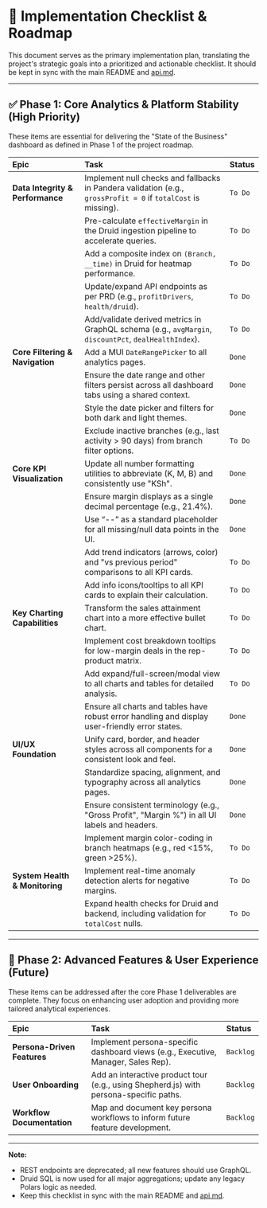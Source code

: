 # 📝 Implementation Checklist & Roadmap

This document serves as the primary implementation plan, translating the project's strategic goals into a prioritized and actionable checklist. It should be kept in sync with the main README and [api.md](api.md).

---

## ✅ Phase 1: Core Analytics & Platform Stability (High Priority)

These items are essential for delivering the "State of the Business" dashboard as defined in Phase 1 of the project roadmap.

| Epic | Task | Status |
| :--- | :--- | :--- |
| **Data Integrity & Performance** | Implement null checks and fallbacks in Pandera validation (e.g., `grossProfit = 0` if `totalCost` is missing). | `To Do` |
| | Pre-calculate `effectiveMargin` in the Druid ingestion pipeline to accelerate queries. | `To Do` |
| | Add a composite index on `(Branch, __time)` in Druid for heatmap performance. | `To Do` |
| | Update/expand API endpoints as per PRD (e.g., `profitDrivers`, `health/druid`). | `To Do` |
| | Add/validate derived metrics in GraphQL schema (e.g., `avgMargin`, `discountPct`, `dealHealthIndex`). | `To Do` |
| **Core Filtering & Navigation** | Add a MUI `DateRangePicker` to all analytics pages. | `Done` |
| | Ensure the date range and other filters persist across all dashboard tabs using a shared context. | `Done` |
| | Style the date picker and filters for both dark and light themes. | `Done` |
| | Exclude inactive branches (e.g., last activity > 90 days) from branch filter options. | `To Do` |
| **Core KPI Visualization** | Update all number formatting utilities to abbreviate (K, M, B) and consistently use "KSh". | `Done` |
| | Ensure margin displays as a single decimal percentage (e.g., 21.4%). | `Done` |
| | Use “--” as a standard placeholder for all missing/null data points in the UI. | `Done` |
| | Add trend indicators (arrows, color) and "vs previous period" comparisons to all KPI cards. | `To Do` |
| | Add info icons/tooltips to all KPI cards to explain their calculation. | `To Do` |
| **Key Charting Capabilities** | Transform the sales attainment chart into a more effective bullet chart. | `To Do` |
| | Implement cost breakdown tooltips for low-margin deals in the rep-product matrix. | `To Do` |
| | Add expand/full-screen/modal view to all charts and tables for detailed analysis. | `To Do` |
| | Ensure all charts and tables have robust error handling and display user-friendly error states. | `Done` |
| **UI/UX Foundation** | Unify card, border, and header styles across all components for a consistent look and feel. | `Done` |
| | Standardize spacing, alignment, and typography across all analytics pages. | `Done` |
| | Ensure consistent terminology (e.g., "Gross Profit", "Margin %") in all UI labels and headers. | `Done` |
| | Implement margin color-coding in branch heatmaps (e.g., red <15%, green >25%). | `To Do` |
| **System Health & Monitoring** | Implement real-time anomaly detection alerts for negative margins. | `To Do` |
| | Expand health checks for Druid and backend, including validation for `totalCost` nulls. | `To Do` |

---

## 🚀 Phase 2: Advanced Features & User Experience (Future)

These items can be addressed after the core Phase 1 deliverables are complete. They focus on enhancing user adoption and providing more tailored analytical experiences.

| Epic | Task | Status |
| :--- | :--- | :--- |
| **Persona-Driven Features** | Implement persona-specific dashboard views (e.g., Executive, Manager, Sales Rep). | `Backlog` |
| **User Onboarding** | Add an interactive product tour (e.g., using Shepherd.js) with persona-specific paths. | `Backlog` |
| **Workflow Documentation** | Map and document key persona workflows to inform future feature development. | `Backlog` |

---

**Note:**
- REST endpoints are deprecated; all new features should use GraphQL.
- Druid SQL is now used for all major aggregations; update any legacy Polars logic as needed.
- Keep this checklist in sync with the main README and [api.md](api.md).


